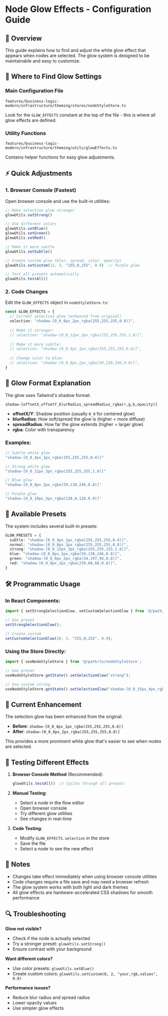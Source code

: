 # Node Glow Effects - Configuration Guide

## 🎯 Overview

This guide explains how to find and adjust the white glow effect that appears when nodes are selected. The glow system is designed to be maintainable and easy to customize.

## 📍 Where to Find Glow Settings

### **Main Configuration File**
```
features/business-logic-modern/infrastructure/theming/stores/nodeStyleStore.ts
```

Look for the `GLOW_EFFECTS` constant at the top of the file - this is where all glow effects are defined.

### **Utility Functions**
```
features/business-logic-modern/infrastructure/theming/utils/glowEffects.ts
```

Contains helper functions for easy glow adjustments.

## ⚡ Quick Adjustments

### **1. Browser Console (Fastest)**
Open browser console and use the built-in utilities:

```javascript
// Make selection glow stronger
glowUtils.setStrong()

// Use different colors
glowUtils.setBlue()
glowUtils.setGreen()
glowUtils.setRed()

// Make it more subtle
glowUtils.setSubtle()

// Create custom glow (blur, spread, color, opacity)
glowUtils.setCustom(12, 3, "255,0,255", 0.9)  // Purple glow

// Test all presets automatically
glowUtils.testAll()
```

### **2. Code Changes**
Edit the `GLOW_EFFECTS` object in `nodeStyleStore.ts`:

```typescript
const GLOW_EFFECTS = {
  // Current selection glow (enhanced from original)
  selection: "shadow-[0_0_8px_2px_rgba(255,255,255,0.8)]",
  
  // Make it stronger:
  // selection: "shadow-[0_0_12px_3px_rgba(255,255,255,1.0)]",
  
  // Make it more subtle:
  // selection: "shadow-[0_0_4px_1px_rgba(255,255,255,0.6)]",
  
  // Change color to blue:
  // selection: "shadow-[0_0_8px_2px_rgba(59,130,246,0.8)]",
}
```

## 🎨 Glow Format Explanation

The glow uses Tailwind's shadow format:
```
shadow-[offsetX_offsetY_blurRadius_spreadRadius_rgba(r,g,b,opacity)]
```

- **offsetX/Y**: Shadow position (usually `0_0` for centered glow)
- **blurRadius**: How soft/spread the glow is (higher = more diffuse)
- **spreadRadius**: How far the glow extends (higher = larger glow)
- **rgba**: Color with transparency

### **Examples:**
```typescript
// Subtle white glow
"shadow-[0_0_4px_1px_rgba(255,255,255,0.4)]"

// Strong white glow
"shadow-[0_0_12px_3px_rgba(255,255,255,1.0)]"

// Blue glow
"shadow-[0_0_8px_2px_rgba(59,130,246,0.8)]"

// Purple glow
"shadow-[0_0_10px_3px_rgba(128,0,128,0.9)]"
```

## 🔧 Available Presets

The system includes several built-in presets:

```typescript
GLOW_PRESETS = {
  subtle: "shadow-[0_0_4px_1px_rgba(255,255,255,0.4)]",
  normal: "shadow-[0_0_8px_2px_rgba(255,255,255,0.8)]",
  strong: "shadow-[0_0_12px_3px_rgba(255,255,255,1.0)]",
  blue: "shadow-[0_0_8px_2px_rgba(59,130,246,0.8)]",
  green: "shadow-[0_0_8px_2px_rgba(34,197,94,0.8)]",
  red: "shadow-[0_0_8px_2px_rgba(239,68,68,0.8)]",
}
```

## 🛠️ Programmatic Usage

### **In React Components:**
```typescript
import { setStrongSelectionGlow, setCustomSelectionGlow } from '@/path/to/glowEffects';

// Use preset
setStrongSelectionGlow();

// Create custom
setCustomSelectionGlow(10, 3, "255,0,255", 0.9);
```

### **Using the Store Directly:**
```typescript
import { useNodeStyleStore } from '@/path/to/nodeStyleStore';

// Use preset
useNodeStyleStore.getState().setSelectionGlow("strong");

// Use custom string
useNodeStyleStore.getState().setSelectionGlow("shadow-[0_0_15px_4px_rgba(255,255,255,1.0)]");
```

## 🎯 Current Enhancement

The selection glow has been enhanced from the original:
- **Before**: `shadow-[0_0_4px_1px_rgba(255,255,255,0.6)]`
- **After**: `shadow-[0_0_8px_2px_rgba(255,255,255,0.8)]`

This provides a more prominent white glow that's easier to see when nodes are selected.

## 🧪 Testing Different Effects

1. **Browser Console Method** (Recommended):
   ```javascript
   glowUtils.testAll()  // Cycles through all presets
   ```

2. **Manual Testing**:
   - Select a node in the flow editor
   - Open browser console
   - Try different glow utilities
   - See changes in real-time

3. **Code Testing**:
   - Modify `GLOW_EFFECTS.selection` in the store
   - Save the file
   - Select a node to see the new effect

## 📝 Notes

- Changes take effect immediately when using browser console utilities
- Code changes require a file save and may need a browser refresh
- The glow system works with both light and dark themes
- All glow effects are hardware-accelerated CSS shadows for smooth performance

## 🔍 Troubleshooting

**Glow not visible?**
- Check if the node is actually selected
- Try a stronger preset: `glowUtils.setStrong()`
- Ensure contrast with your background

**Want different colors?**
- Use color presets: `glowUtils.setBlue()`
- Create custom colors: `glowUtils.setCustom(8, 2, "your,rgb,values", 0.8)`

**Performance issues?**
- Reduce blur radius and spread radius
- Lower opacity values
- Use simpler glow effects 